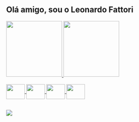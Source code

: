 ## Olá amigo, sou o Leonardo Fattori

<div>
  <a href="https://github.com/LeonardooFattori">
  <img height="150em" src="https://github-readme-stats.vercel.app/api?username=LeonardooFattori&show_icons=true&theme=tokyonight"/>
  <img height="150em" src="https://github-readme-stats.vercel.app/api/top-langs/?username=LeonardooFattori&layout=compact&theme=tokyonight">
</div><br>
  
<div>
  <img align="center" height="40" width="50" src="https://cdn.jsdelivr.net/gh/devicons/devicon/icons/html5/html5-original.svg"/>
  <img align="center" height="40" width="50" src="https://cdn.jsdelivr.net/gh/devicons/devicon/icons/css3/css3-original.svg"/>
  <img align="center" height="40" width="50" src="https://cdn.jsdelivr.net/gh/devicons/devicon/icons/mysql/mysql-original.svg"/>
  <img align="center" height="40" width="50" src="https://cdn.jsdelivr.net/gh/devicons/devicon/icons/java/java-original.svg" />
</div>
 
##
 
<div>
    <a href="https://www.instagram.com/leonardofattori07"><img align="center" src="https://img.shields.io/badge/Instagram-E4405F?style=for-the-badge&logo=instagram&logoColor=white"/></a>
</div>
